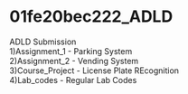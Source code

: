 # 01fe20bec222_ADLD
ADLD Submission  <br>
1)Assignment_1 - Parking System  <br>
2)Assignment_2 - Vending System   <br>
3)Course_Project - License Plate REcognition  <br>
4)Lab_codes - Regular Lab Codes   <br>
